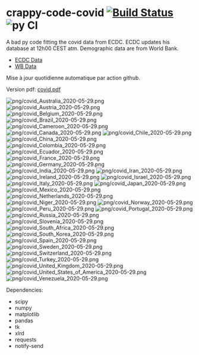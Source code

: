 # crappy-code-covid [![Build Status](https://cloud.drone.io/api/badges/a-lemonnier/crappy-code-covid/status.svg)](https://cloud.drone.io/a-lemonnier/crappy-code-covid) ![py CI](https://github.com/a-lemonnier/crappy-code-covid/workflows/py%20CI/badge.svg)
 
A bad py code fitting the covid data from ECDC. ECDC updates his database at 12h00 CEST atm. Demographic data are from World Bank.
 
- [ECDC Data](https://www.ecdc.europa.eu/en/publications-data/download-todays-data-geographic-distribution-covid-19-cases-worldwide)
- [WB Data](https://data.worldbank.org/indicator/sp.pop.totl)
 
 
Mise à jour quotidienne automatique par action github.
 
Version pdf: [covid.pdf](https://github.com/a-lemonnier/crappy-code-covid/raw/master/covid.pdf)
 
![png/covid_Australia_2020-05-29.png](png/covid_Australia_2020-05-29.png)
![png/covid_Austria_2020-05-29.png](png/covid_Austria_2020-05-29.png)
![png/covid_Belgium_2020-05-29.png](png/covid_Belgium_2020-05-29.png)
![png/covid_Brazil_2020-05-29.png](png/covid_Brazil_2020-05-29.png)
![png/covid_Cameroon_2020-05-29.png](png/covid_Cameroon_2020-05-29.png)
![png/covid_Canada_2020-05-29.png](png/covid_Canada_2020-05-29.png)
![png/covid_Chile_2020-05-29.png](png/covid_Chile_2020-05-29.png)
![png/covid_China_2020-05-29.png](png/covid_China_2020-05-29.png)
![png/covid_Colombia_2020-05-29.png](png/covid_Colombia_2020-05-29.png)
![png/covid_Ecuador_2020-05-29.png](png/covid_Ecuador_2020-05-29.png)
![png/covid_France_2020-05-29.png](png/covid_France_2020-05-29.png)
![png/covid_Germany_2020-05-29.png](png/covid_Germany_2020-05-29.png)
![png/covid_India_2020-05-29.png](png/covid_India_2020-05-29.png)
![png/covid_Iran_2020-05-29.png](png/covid_Iran_2020-05-29.png)
![png/covid_Ireland_2020-05-29.png](png/covid_Ireland_2020-05-29.png)
![png/covid_Israel_2020-05-29.png](png/covid_Israel_2020-05-29.png)
![png/covid_Italy_2020-05-29.png](png/covid_Italy_2020-05-29.png)
![png/covid_Japan_2020-05-29.png](png/covid_Japan_2020-05-29.png)
![png/covid_Mexico_2020-05-29.png](png/covid_Mexico_2020-05-29.png)
![png/covid_Netherlands_2020-05-29.png](png/covid_Netherlands_2020-05-29.png)
![png/covid_Niger_2020-05-29.png](png/covid_Niger_2020-05-29.png)
![png/covid_Norway_2020-05-29.png](png/covid_Norway_2020-05-29.png)
![png/covid_Peru_2020-05-29.png](png/covid_Peru_2020-05-29.png)
![png/covid_Portugal_2020-05-29.png](png/covid_Portugal_2020-05-29.png)
![png/covid_Russia_2020-05-29.png](png/covid_Russia_2020-05-29.png)
![png/covid_Slovenia_2020-05-29.png](png/covid_Slovenia_2020-05-29.png)
![png/covid_South_Africa_2020-05-29.png](png/covid_South_Africa_2020-05-29.png)
![png/covid_South_Korea_2020-05-29.png](png/covid_South_Korea_2020-05-29.png)
![png/covid_Spain_2020-05-29.png](png/covid_Spain_2020-05-29.png)
![png/covid_Sweden_2020-05-29.png](png/covid_Sweden_2020-05-29.png)
![png/covid_Switzerland_2020-05-29.png](png/covid_Switzerland_2020-05-29.png)
![png/covid_Turkey_2020-05-29.png](png/covid_Turkey_2020-05-29.png)
![png/covid_United_Kingdom_2020-05-29.png](png/covid_United_Kingdom_2020-05-29.png)
![png/covid_United_States_of_America_2020-05-29.png](png/covid_United_States_of_America_2020-05-29.png)
![png/covid_Venezuela_2020-05-29.png](png/covid_Venezuela_2020-05-29.png)
 
Dependencies:
- scipy
- numpy
- matplotlib
- pandas
- tk
- xlrd
- requests
- notify-send

